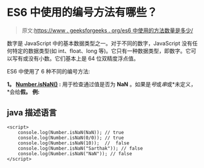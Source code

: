 # ES6 中使用的编号方法有哪些？

> 原文:[https://www . geeksforgeeks . org/es6 中使用的方法数量是多少/](https://www.geeksforgeeks.org/what-are-the-number-methods-used-in-es6/)

数字是 JavaScript 中的基本数据类型之一。对于不同的数字，JavaScript 没有任何特定的数据类型(如 int、float、long 等)。它只有一种数据类型，即数字。它可以写有或没有小数。它们基本上是 64 位双精度浮点值。

ES6 中使用了 6 种不同的编号方法:

**1。 [Number.isNaN()](https://www.geeksforgeeks.org/number-isnan-javascript/) :** 用于检查通过值是否为 **NaN** 。如果是*号*或*串*或*未定义，*会给**假。**
**例:**

## java 描述语言

```
<script>
    console.log(Number.isNaN(NaN)); // true
    console.log(Number.isNaN(0/0)); // true
    console.log(Number.isNaN(10));  //  false
    console.log(Number.isNaN("Sarthak")); // false
    console.log(Number.isNaN("NaN")); // false
</script>
```